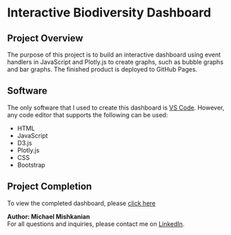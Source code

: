# Interactive Biodiversity Dashboard

## Project Overview
The purpose of this project is to build an interactive dashboard using event handlers in JavaScript and Plotly.js to create graphs, such as bubble graphs and bar graphs. The finished product is deployed to GitHub Pages.

## Software

The only software that I used to create this dashboard is [VS Code](https://code.visualstudio.com/). However, any code editor that supports the following can be used:
  - HTML
  - JavaScript
  - D3.js
  - Plotly.js
  - CSS
  - Bootstrap

## Project Completion

To view the completed dashboard, please [click here](https://mishkanian.github.io/plotly_deploy.io/)


**Author: Michael Mishkanian**  
For all questions and inquiries, please contact me on [LinkedIn](https://www.linkedin.com/in/michaelmishkanian/).

